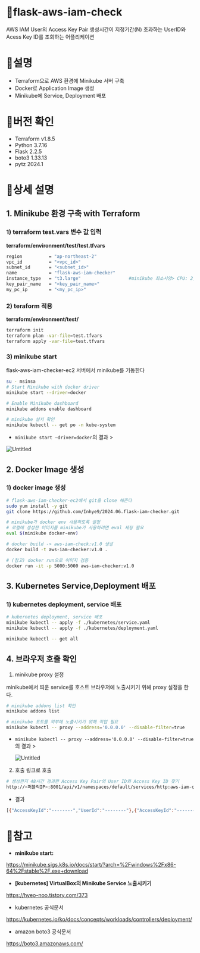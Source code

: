 # 📌flask-aws-iam-check

AWS IAM User의 Access Key Pair 생성시간이 지정기간(N) 초과하는 UserID와 Acess Key ID를 조회하는 어플리케이션 

# 📌설명

- Terraform으로 AWS 환경에 Minikube 서버 구축
- Docker로 Application Image 생성
- Minikube에 Service, Deployment 배포

# 📌버전 확인

- Terraform v1.8.5
- Python 3.7.16
- Flask 2.2.5
- boto3 1.33.13
- pytz 2024.1

# 📌상세 설명

## 1. Minikube 환경 구축 with Terraform

### 1) terraform test.vars 변수 값 입력

**terraform/environment/test/test.tfvars**

```bash
region          = "ap-northeast-2"
vpc_id          = "<vpc_id>" 
subnet_id       = "<subnet_id>"
name            = "flask-aws-iam-checker"
instance_type   = "t3.large"                  #minikube 최소사양> CPU: 2,Mem: 2GB, Disk: 20GB 
key_pair_name   = "<key_pair_name>" 
my_pc_ip        = "<my_pc_ip>"
```

### 2) teraform 적용

**terraform/environment/test/**

```bash
terraform init 
terraform plan -var-file=test.tfvars 
terraform apply -var-file=test.tfvars 
```

### 3) minikube start

 flask-aws-iam-checker-ec2 서버에서 minikube를 기동한다

```bash
su - msinsa 
# Start Minikube with docker driver 
minikube start --driver=docker

# Enable Minikube dashboard
minikube addons enable dashboard

# minikube 설치 확인 
minikube kubectl -- get po -n kube-system
```

- `minikube start —driver=docker`의 결과 >

![Untitled](https://prod-files-secure.s3.us-west-2.amazonaws.com/796714c1-2d78-40f2-b295-fcb6e44fe08c/6ec55b34-e7a4-45c2-b73a-d6c3ed41866b/Untitled.png)

## 2. Docker Image 생성

### 1) docker image 생성

```bash
# flask-aws-iam-checker-ec2에서 git을 clone 해준다
sudo yum install -y git 
git clone https://github.com/Inhye9/2024.06.flask-iam-checker.git

# minikube가 docker env 사용하도록 설정 
# 로컬에 생성한 이미지를 minikube가 사용하려면 eval 세팅 필요
eval $(minikube docker-env) 

# docker build -> aws-iam-check:v1.0 생성 
docker build -t aws-iam-checker:v1.0 . 

# (참고) docker run으로 이미지 검증  
docker run -it -p 5000:5000 aws-iam-checker:v1.0
```

## 3. Kubernetes Service,Deployment 배포

### 1) kubernetes deployment, service 배포

```bash
# kubernetes deployment, service 배포 
minikube kubectl -- apply -f ./kubernetes/service.yaml
minikube kubectl -- apply -f ./kubernetes/deployment.yaml

minikube kubectl -- get all 
```

## 4. 브라우저 호출 확인

1) minikube proxy 설정 

minikube에서 띄운 service를 호스트 브라우저에 노출시키기 위해 proxy 설정을 한다.

```bash
# minikube addons list 확인 
minikube addons list 

# minikube 포트를 외부에 노출시키기 위해 작업 필요 
minikube kubectl -- proxy --address='0.0.0.0' --disable-filter=true
```

- `minikube kubectl -- proxy --address='0.0.0.0' --disable-filter=true`의 결과 >
    
    ![Untitled](https://prod-files-secure.s3.us-west-2.amazonaws.com/796714c1-2d78-40f2-b295-fcb6e44fe08c/92ab0e30-e5b1-4b3f-af2a-493347eae3cc/Untitled.png)
    

2) 호출 링크로 호출 

```bash
# 생성한지 48시간 경과한 Access Key Pair의 User ID와 Access Key ID 찾기 
http://<퍼블릭IP>:8001/api/v1/namespaces/default/services/http:aws-iam-checker-service:/proxy/old-access-key-user?N=48
```

- 결과

```bash
[{"AccessKeyId":"--------","UserId":"--------"},{"AccessKeyId":"--------","UserId":"--------"},{"AccessKeyId":"--------","UserId":"--------"}]
```

# 📌참고

- **minikube start:**

https://minikube.sigs.k8s.io/docs/start/?arch=%2Fwindows%2Fx86-64%2Fstable%2F.exe+download 

- **[kubernetes] VirtualBox의 Minikube Service 노출시키기**

https://hyeo-noo.tistory.com/373 

- kubernetes 공식문서

https://kubernetes.io/ko/docs/concepts/workloads/controllers/deployment/ 

- amazon boto3  공식문서

https://boto3.amazonaws.com/
